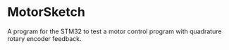 # MotorSketch
A program for the STM32 to test a motor control program with quadrature rotary encoder feedback.
